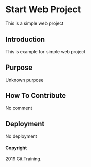 # Start Web Project
This is a simple web project
## Introduction
This is example for simple web project
## Purpose
Unknown purpose
## How To Contribute
No comment
## Deployment
No deployment
#### Copyright
2019 Git.Training.
